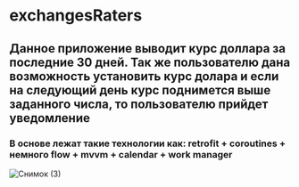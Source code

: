 # exchangesRaters
## Данное приложение выводит курс доллара за последние 30 дней. Так же пользователю дана возможность установить курс долара и если на следующий день курс поднимется выше    заданного числа, то пользователю прийдет уведомление
### В основе лежат такие технологии как: retrofit + coroutines + немного flow + mvvm + calendar + work manager
![Снимок (3)](https://user-images.githubusercontent.com/80197239/194752539-dad21577-4456-4600-aec4-9a04f70de35c.JPG)
